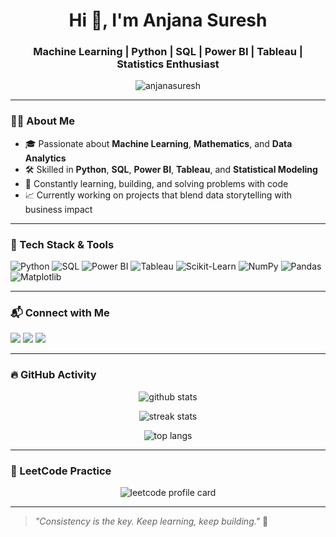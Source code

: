<h1 align="center">Hi 👋, I'm Anjana Suresh</h1>
<h3 align="center">Machine Learning | Python | SQL | Power BI | Tableau | Statistics Enthusiast</h3>

<p align="center">
  <img src="https://komarev.com/ghpvc/?username=anjanasuresh&label=Profile%20views&color=0e75b6&style=flat" alt="anjanasuresh" />
</p>

---

### 👩‍💻 About Me

- 🎓 Passionate about **Machine Learning**, **Mathematics**, and **Data Analytics**
- 🛠️ Skilled in **Python**, **SQL**, **Power BI**, **Tableau**, and **Statistical Modeling**
- 🧠 Constantly learning, building, and solving problems with code
- 📈 Currently working on projects that blend data storytelling with business impact

---

### 🧰 Tech Stack & Tools

![Python](https://img.shields.io/badge/Python-3776AB?style=for-the-badge&logo=python&logoColor=white)
![SQL](https://img.shields.io/badge/SQL-336791?style=for-the-badge&logo=postgresql&logoColor=white)
![Power BI](https://img.shields.io/badge/Power%20BI-F2C811?style=for-the-badge&logo=powerbi&logoColor=black)
![Tableau](https://img.shields.io/badge/Tableau-E97627?style=for-the-badge&logo=tableau&logoColor=white)
![Scikit-Learn](https://img.shields.io/badge/Scikit--Learn-F7931E?style=for-the-badge&logo=scikitlearn&logoColor=white)
![NumPy](https://img.shields.io/badge/Numpy-013243?style=for-the-badge&logo=numpy&logoColor=white)
![Pandas](https://img.shields.io/badge/Pandas-150458?style=for-the-badge&logo=pandas&logoColor=white)
![Matplotlib](https://img.shields.io/badge/Matplotlib-FF5733?style=for-the-badge&logo=matplotlib&logoColor=white)

---

### 📬 Connect with Me

<p align="left">
  <a href="mailto:anjana.yourmail@example.com"><img src="https://img.shields.io/badge/Gmail-D14836?style=for-the-badge&logo=gmail&logoColor=white" /></a>
  <a href="https://www.linkedin.com/in/anjana-suresh" target="_blank"><img src="https://img.shields.io/badge/LinkedIn-0077B5?style=for-the-badge&logo=linkedin&logoColor=white" /></a>
  <a href="https://instagram.com/anjanasuresh" target="_blank"><img src="https://img.shields.io/badge/Instagram-E4405F?style=for-the-badge&logo=instagram&logoColor=white" /></a>
</p>

---

### 🔥 GitHub Activity

<p align="center">
  <img src="https://github-readme-stats.vercel.app/api?username=anjanasuresh&show_icons=true&theme=radical" alt="github stats" />
</p>

<p align="center">
  <img src="https://github-readme-streak-stats.herokuapp.com/?user=anjanasuresh&theme=radical" alt="streak stats" />
</p>

<p align="center">
  <img src="https://github-readme-stats.vercel.app/api/top-langs/?username=anjanasuresh&layout=compact&theme=radical" alt="top langs" />
</p>

---

### 🧠 LeetCode Practice

<p align="center">
  <img src="https://leetcode.com/u/anjana000/" alt="leetcode profile card">
</p>

---

> _"Consistency is the key. Keep learning, keep building."_ 🚀

